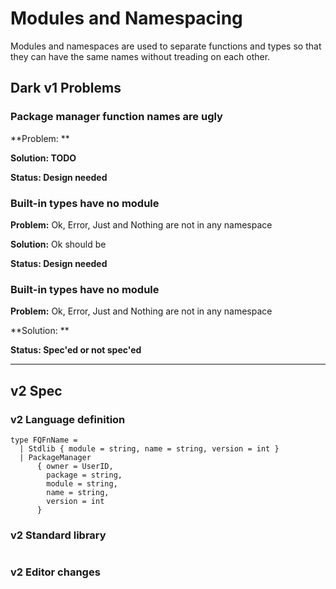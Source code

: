 # Modules and Namespacing

Modules and namespaces are used to separate functions and types so that they can have the same names without treading on each other.

## Dark v1 Problems

### Package manager function names are ugly

**Problem: **

**Solution: TODO**

**Status: Design needed**

### **Built-in types have no module**

**Problem:** Ok, Error, Just and Nothing are not in any namespace

**Solution:** Ok should be

**Status: Design needed**

### **Built-in types have no module**

**Problem:** Ok, Error, Just and Nothing are not in any namespace

**Solution: **

**Status: Spec'ed or not spec'ed**

****

##

## v2 Spec

### v2 Language definition

```
type FQFnName =
  | Stdlib { module = string, name = string, version = int }
  | PackageManager
      { owner = UserID,
        package = string,
        module = string,
        name = string,
        version = int
      }
```

### v2 Standard library

```
```

### v2 Editor changes

###
